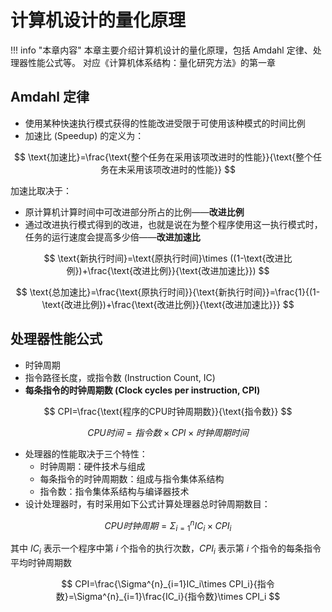 # 计算机设计的量化原理

!!! info "本章内容"
	本章主要介绍计算机设计的量化原理，包括 Amdahl 定律、处理器性能公式等。
	对应《计算机体系结构：量化研究方法》的第一章

## Amdahl 定律

* 使用某种快速执行模式获得的性能改进受限于可使用该种模式的时间比例
* 加速比 (Speedup) 的定义为：

$$
\text{加速比}=\frac{\text{整个任务在采用该项改进时的性能}}{\text{整个任务在未采用该项改进时的性能}}
$$

加速比取决于：

* 原计算机计算时间中可改进部分所占的比例——**改进比例**
* 通过改进执行模式得到的改进，也就是说在为整个程序使用这一执行模式时，任务的运行速度会提高多少倍——**改进加速比**


$$ \text{新执行时间}=\text{原执行时间}\times ((1-\text{改进比例})+\frac{\text{改进比例}}{\text{改进加速比}}) $$

$$ \text{总加速比}=\frac{\text{原执行时间}}{\text{新执行时间}}=\frac{1}{(1-\text{改进比例})+\frac{\text{改进比例}}{\text{改进加速比}}} $$

## 处理器性能公式

* 时钟周期
* 指令路径长度，或指令数 (Instruction Count, IC)
* **每条指令的时钟周期数 (Clock cycles per instruction, CPI)**

$$ CPI=\frac{\text{程序的CPU时钟周期数}}{\text{指令数}} $$

$$ CPU时间=指令数\times CPI\times 时钟周期时间 $$

* 处理器的性能取决于三个特性：
	* 时钟周期：硬件技术与组成
	* 每条指令的时钟周期数：组成与指令集体系结构
	* 指令数：指令集体系结构与编译器技术
* 设计处理器时，有时采用如下公式计算处理器总时钟周期数目：

$$ CPU时钟周期=\Sigma^{n}_{i=1}IC_i\times CPI_i $$

其中 $IC_i$ 表示一个程序中第 $i$ 个指令的执行次数，$CPI_i$ 表示第 $i$ 个指令的每条指令平均时钟周期数

$$ CPI=\frac{\Sigma^{n}_{i=1}IC_i\times CPI_i}{指令数}=\Sigma^{n}_{i=1}\frac{IC_i}{指令数}\times CPI_i $$